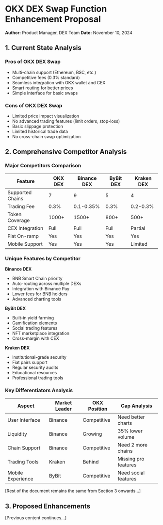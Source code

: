 # OKX DEX Swap Function Enhancement Proposal
**Author:** Product Manager, DEX Team
**Date:** November 10, 2024

## 1. Current State Analysis

### Pros of OKX DEX Swap
- Multi-chain support (Ethereum, BSC, etc.)
- Competitive fees (0.3% standard)
- Seamless integration with OKX wallet and CEX
- Smart routing for better prices
- Simple interface for basic swaps

### Cons of OKX DEX Swap
- Limited price impact visualization
- No advanced trading features (limit orders, stop-loss)
- Basic slippage protection
- Limited historical trade data
- No cross-chain swap optimization

## 2. Comprehensive Competitor Analysis

### Major Competitors Comparison

| Feature | OKX DEX | Binance DEX | ByBit DEX | Kraken DEX |
|---------|---------|-------------|------------|------------|
| Supported Chains | 7 | 9 | 5 | 4 |
| Trading Fee | 0.3% | 0.1-0.35% | 0.3% | 0.2-0.3% |
| Token Coverage | 1000+ | 1500+ | 800+ | 500+ |
| CEX Integration | Full | Full | Full | Partial |
| Fiat On-ramp | Yes | Yes | Yes | Yes |
| Mobile Support | Yes | Yes | Yes | Limited |

### Unique Features by Competitor

**Binance DEX**
- BNB Smart Chain priority
- Auto-routing across multiple DEXs
- Integration with Binance Pay
- Lower fees for BNB holders
- Advanced charting tools

**ByBit DEX**
- Built-in yield farming
- Gamification elements
- Social trading features
- NFT marketplace integration
- Cross-margin with CEX

**Kraken DEX**
- Institutional-grade security
- Fiat pairs support
- Regular security audits
- Educational resources
- Professional trading tools

### Key Differentiators Analysis

| Aspect | Market Leader | OKX Position | Gap Analysis |
|--------|--------------|--------------|--------------|
| User Interface | Binance | Competitive | Need better charts |
| Liquidity | Binance | Growing | 35% lower volume |
| Chain Support | Binance | Competitive | Need 2 more chains |
| Trading Tools | Kraken | Behind | Missing pro features |
| Mobile Experience | ByBit | Competitive | Need social features |

[Rest of the document remains the same from Section 3 onwards...]

## 3. Proposed Enhancements

[Previous content continues...]
